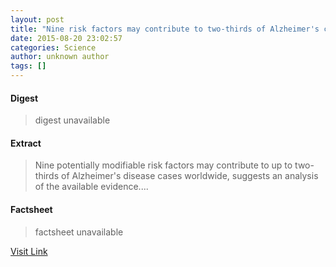 ```yaml
---
layout: post
title: "Nine risk factors may contribute to two-thirds of Alzheimer's cases worldwide"
date: 2015-08-20 23:02:57
categories: Science
author: unknown author
tags: []
---
```



#### Digest
>digest unavailable

#### Extract
>Nine potentially modifiable risk factors may contribute to up to two-thirds of Alzheimer's disease cases worldwide, suggests an analysis of the available evidence....

#### Factsheet
>factsheet unavailable

[Visit Link](http://www.sciencedaily.com/releases/2015/08/150820190257.htm)


